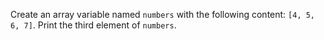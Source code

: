Create an array variable named `numbers` with the following content: `[4, 5, 6, 7]`.
Print the third element of `numbers`.
